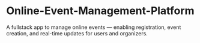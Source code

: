 # Online-Event-Management-Platform
A fullstack app to manage online events — enabling registration, event creation, and real-time updates for users and organizers.
